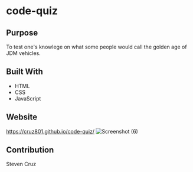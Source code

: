 # code-quiz
## Purpose 
To test one's knowlege on what some people would call the golden age of JDM vehicles.
## Built With
* HTML
* CSS
* JavaScript
## Website
https://cruz801.github.io/code-quiz/
![Screenshot (6)](https://user-images.githubusercontent.com/92316250/155863399-ddf4b2dd-644a-4991-a2c6-da417877f2ca.png)
## Contribution
Steven Cruz
